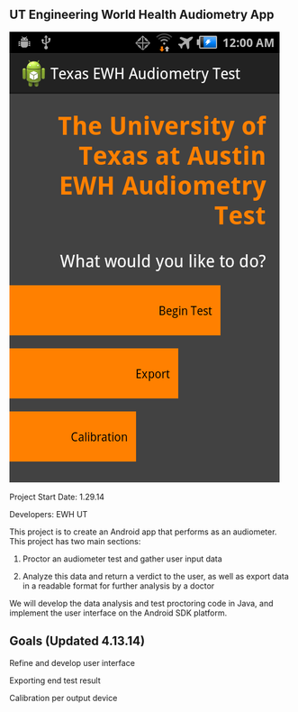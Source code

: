 UT Engineering World Health Audiometry App
------------------------------------------------

![alt tag](https://github.com/ReeceStevens/ut_ewh_audiometer_2014/raw/master/SC20140417-000023.png)

Project Start Date: 1.29.14

Developers: EWH UT

This project is to create an Android app that performs as an audiometer. This project has two main sections:

  1. Proctor an audiometer test and gather user input data

  2. Analyze this data and return a verdict to the user, as well as export data in a readable format for further analysis by a doctor

We will develop the data analysis and test proctoring code in Java, and implement the user interface on the Android SDK platform.

Goals (Updated 4.13.14)
------------------------------------

Refine and develop user interface

Exporting end test result 

Calibration per output device


